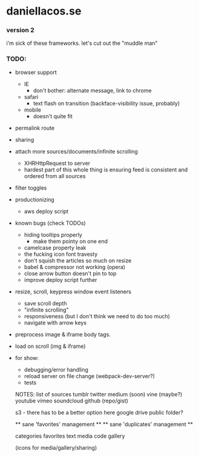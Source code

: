 # daniellacos.se
### version 2

i'm sick of these frameworks. let's cut out the "muddle man"

### TODO:
* browser support
  * IE
    * don't bother: alternate message, link to chrome
  * safari
    * text flash on transition (backface-visibility issue, probably)
  * mobile
    * doesn't quite fit

* permalink route
* sharing

* attach more sources/documents/infinite scrolling
  * XHRHttpRequest to server
  * hardest part of this whole thing is ensuring feed is consistent and ordered from all sources
* filter toggles

* productionizing
  * aws deploy script

* known bugs (check TODOs)
  * hiding tooltips properly
    * make them pointy on one end
  * camelcase property leak
  * the fucking icon font travesty
  * don't squish the articles so much on resize
  * babel & compressor not working (opera)
  * close arrow button doesn't pin to top
  * improve deploy script further

* resize, scroll, keypress window event listeners
  * save scroll depth
  * "infinite scrolling"
  * responsiveness (but I don't think we need to do too much)
  * navigate with arrow keys

* preprocess image & iframe body tags.
 * load on scroll (img & iframe)

* for show:
  * debugging/error handling
  * reload server on file change (webpack-dev-server?)
  * tests

  NOTES: list of sources
    tumblr
    twitter
    medium (soon)
    vine   (maybe?)
    youtube
    vimeo
    soundcloud
    github (repo/gist)

    s3 - there has to be a better option here
    google drive public folder?

    ** sane 'favorites' management **
    ** sane 'duplicates' management **

  categories
    favorites
    text
    media
    code
    gallery

  (icons for media/gallery/sharing)
